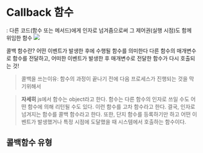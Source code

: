 # Callback 함수

: 다른 코드(함수 또는 메서드)에게 인자로 넘겨줌으로써 그 제어권(실행 시점)도 함께 위임한 함수
![](https://upload.wikimedia.org/wikipedia/commons/thumb/d/d4/Callback-notitle.svg/740px-Callback-notitle.svg.png)

콜백 함수란? 어떤 이벤트가 발생한 후에 수행될 함수를 의미한다
다른 함수의 매개변수로 함수를 전달하고, 어떠한 이벤트가 발생한 후 매개변수로 전달한 함수가 다시 호출되는 것!

> 콜백을 쓰는이유: 함수의 과정이 끝나기 전에 다음 프로세스가 진행되는 것을 막기위해서

> **자세히**
> js에서 함수는 object라고 한다.
> 함수는 다른 함수의 인자로 쓰일 수도 어떤 함수에 의해 리턴될 수도 있다. 이런 함수를 고차 함수라고 한다.
> 결국, 인자로 넘겨지는 함수를 콜백 함수라고 한다. 또한, 단지 함수를 등록하기만 하고 어떤 이벤트가 발생했거나 특정 시점에 도달했을 때 시스템에서 호출하는 함수이다.

## 콜백함수 유형
